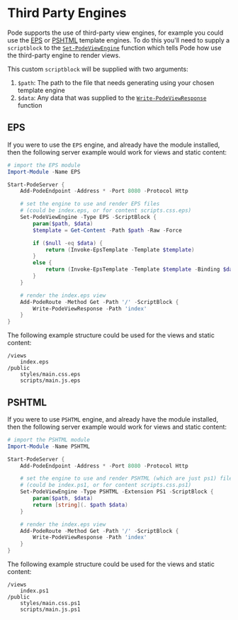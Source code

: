 # Third Party Engines

Pode supports the use of third-party view engines, for example you could use the [EPS](https://github.com/straightdave/eps) or [PSHTML](https://github.com/Stephanevg/PSHTML) template engines. To do this you'll need to supply a `scriptblock` to the  [`Set-PodeViewEngine`](../../../Functions/Responses/Set-PodeViewEngine) function which tells Pode how use the third-party engine to render views.

This custom `scriptblock` will be supplied with two arguments:

1. `$path`: The path to the file that needs generating using your chosen template engine
2. `$data`: Any data that was supplied to the  [`Write-PodeViewResponse`](../../../Functions/Responses/Write-PodeViewResponse) function

## EPS

If you were to use the `EPS` engine, and already have the module installed, then the following server example would work for views and static content:

```powershell
# import the EPS module
Import-Module -Name EPS

Start-PodeServer {
    Add-PodeEndpoint -Address * -Port 8080 -Protocol Http

    # set the engine to use and render EPS files
    # (could be index.eps, or for content scripts.css.eps)
    Set-PodeViewEngine -Type EPS -ScriptBlock {
        param($path, $data)
        $template = Get-Content -Path $path -Raw -Force

        if ($null -eq $data) {
            return (Invoke-EpsTemplate -Template $template)
        }
        else {
            return (Invoke-EpsTemplate -Template $template -Binding $data)
        }
    }

    # render the index.eps view
    Add-PodeRoute -Method Get -Path '/' -ScriptBlock {
        Write-PodeViewResponse -Path 'index'
    }
}
```

The following example structure could be used for the views and static content:

```plain
/views
    index.eps
/public
    styles/main.css.eps
    scripts/main.js.eps
```

## PSHTML

If you were to use `PSHTML` engine, and already have the module installed, then the following server example would work for views and static content:

```powershell
# import the PSHTML module
Import-Module -Name PSHTML

Start-PodeServer {
    Add-PodeEndpoint -Address * -Port 8080 -Protocol Http

    # set the engine to use and render PSHTML (which are just ps1) files
    # (could be index.ps1, or for content scripts.css.ps1)
    Set-PodeViewEngine -Type PSHTML -Extension PS1 -ScriptBlock {
        param($path, $data)
        return [string](. $path $data)
    }

    # render the index.eps view
    Add-PodeRoute -Method Get -Path '/' -ScriptBlock {
        Write-PodeViewResponse -Path 'index'
    }
}
```

The following example structure could be used for the views and static content:

```plain
/views
    index.ps1
/public
    styles/main.css.ps1
    scripts/main.js.ps1
```

